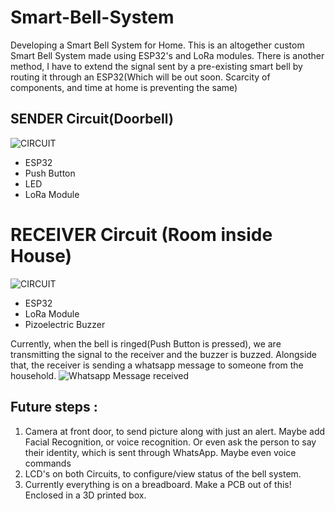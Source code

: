 # Smart-Bell-System
Developing a Smart Bell System for Home. This is an altogether custom Smart Bell System made using ESP32's and LoRa modules. There is another method, I have to extend the signal sent by a pre-existing smart bell by routing it through an ESP32(Which will be out soon. Scarcity of components, and time at home is preventing the same)

## SENDER Circuit(Doorbell)
![CIRCUIT](https://github.com/Jatin7385/Smart-Bell-System/assets/73430464/80ef31ae-9696-4a73-b215-e9d02a0e8bc7)
- ESP32
- Push Button
- LED
- LoRa Module

# RECEIVER Circuit (Room inside House)
![CIRCUIT](https://github.com/Jatin7385/Smart-Bell-System/assets/73430464/167a665e-7223-4669-a800-2883244e9b9e)
- ESP32
- LoRa Module
- Pizoelectric Buzzer

Currently, when the bell is ringed(Push Button is pressed), we are transmitting the signal to the receiver and the buzzer is buzzed. Alongside that, the receiver is sending a whatsapp message to someone from the 
household.
![Whatsapp Message received](https://github.com/Jatin7385/Smart-Bell-System/assets/73430464/5be2130e-1373-4188-be87-f7206e920654)


## Future steps : 
1) Camera at front door, to send picture along with just an alert. Maybe add Facial Recognition, or voice recognition. Or even ask the person to say their identity, which is sent through WhatsApp. Maybe even voice commands
2) LCD's on both Circuits, to configure/view status of the bell system.
3) Currently everything is on a breadboard. Make a PCB out of this! Enclosed in a 3D printed box.
